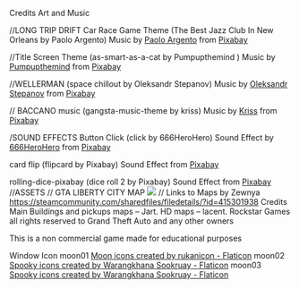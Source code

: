 Credits Art and Music

//LONG TRIP DRIFT Car Race Game Theme (The Best Jazz Club In New Orleans by Paolo Argento)
Music by <a href="https://pixabay.com/users/paoloargento-38603296/?utm_source=link-attribution&utm_medium=referral&utm_campaign=music&utm_content=164472">Paolo Argento</a> from <a href="https://pixabay.com//?utm_source=link-attribution&utm_medium=referral&utm_campaign=music&utm_content=164472">Pixabay</a>

//Title Screen Theme  (as-smart-as-a-cat by Pumpupthemind )
Music by <a href="https://pixabay.com/users/pumpupthemind-19969411/?utm_source=link-attribution&utm_medium=referral&utm_campaign=music&utm_content=159621">Pumpupthemind</a> from <a href="https://pixabay.com//?utm_source=link-attribution&utm_medium=referral&utm_campaign=music&utm_content=159621">Pixabay</a>

//WELLERMAN (space chillout by Oleksandr Stepanov)
Music by <a href="https://pixabay.com/users/penguinmusic-24940186/?utm_source=link-attribution&utm_medium=referral&utm_campaign=music&utm_content=14194">Oleksandr Stepanov</a> from <a href="https://pixabay.com/music//?utm_source=link-attribution&utm_medium=referral&utm_campaign=music&utm_content=14194">Pixabay</a>

// BACCANO music (gangsta-music-theme by kriss)
Music by <a href="https://pixabay.com/users/krissmcmass-41256426/?utm_source=link-attribution&utm_medium=referral&utm_campaign=music&utm_content=183588">Kriss</a> from <a href="https://pixabay.com/music//?utm_source=link-attribution&utm_medium=referral&utm_campaign=music&utm_content=183588">Pixabay</a>

/SOUND EFFECTS
Button Click (click by 666HeroHero)
Sound Effect by <a href="https://pixabay.com/users/666herohero-25759907/?utm_source=link-attribution&utm_medium=referral&utm_campaign=music&utm_content=21156">666HeroHero</a> from <a href="https://pixabay.com//?utm_source=link-attribution&utm_medium=referral&utm_campaign=music&utm_content=21156">Pixabay</a>

card flip (flipcard by Pixabay)
Sound Effect from <a href="https://pixabay.com/sound-effects/?utm_source=link-attribution&utm_medium=referral&utm_campaign=music&utm_content=91468">Pixabay</a>

rolling-dice-pixabay (dice roll 2 by Pixabay)
Sound Effect from <a href="https://pixabay.com/?utm_source=link-attribution&utm_medium=referral&utm_campaign=music&utm_content=102706">Pixabay</a>
//ASSETS
// GTA LIBERTY CITY MAP <image src= "GroupGame/src/images/GTA1_HD_Liberty_City MAP.png">
// Links to Maps by Zewnya https://steamcommunity.com/sharedfiles/filedetails/?id=415301938 
Credits
Main Buildings and pickups maps – Jart.
HD maps – lacent.
    Rockstar Games all rights reserved to Grand Theft Auto and any other owners

This is a non commercial game made for educational purposes 

Window Icon
moon01
<a href="https://www.flaticon.com/free-icons/moon" title="moon icons">Moon icons created by rukanicon - Flaticon</a>
moon02
<a href="https://www.flaticon.com/free-icons/spooky" title="spooky icons">Spooky icons created by Warangkhana Sookruay - Flaticon</a>
moon03
<a href="https://www.flaticon.com/free-icons/spooky" title="spooky icons">Spooky icons created by Warangkhana Sookruay - Flaticon</a>

